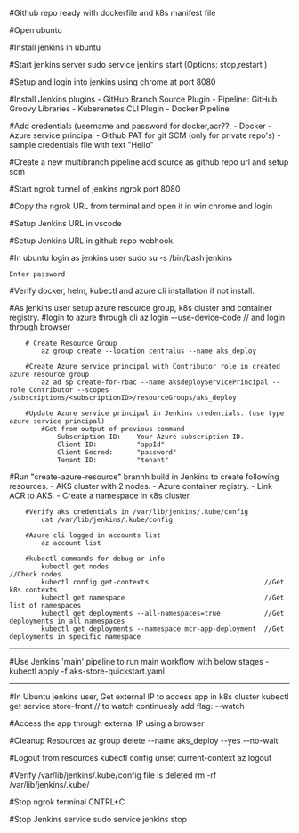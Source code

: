 #Github repo ready with dockerfile and k8s manifest file

#Open ubuntu

#Install jenkins in ubuntu

#Start jenkins server
	sudo service jenkins start        (Options: stop,restart )
	
#Setup and login into jenkins using chrome at port 8080

#Install Jenkins plugins
    - GitHub Branch Source Plugin
    - Pipeline: GitHub Groovy Libraries
    - Kuberenetes CLI Plugin 
    - Docker Pipeline

#Add credentials (username and password for docker,acr??,
    - Docker
    - Azure service principal
    - Github PAT for git SCM 	(only for private repo's)
    - sample credentials file with text "Hello"

#Create a new multibranch pipeline 
	add source as github repo url and setup scm
	
#Start ngrok tunnel of jenkins
	ngrok port 8080
	
#Copy the ngrok URL from terminal and open it in win chrome and login

#Setup Jenkins URL in vscode

#Setup Jenkins URL in github repo webhook.

#In ubuntu login as jenkins user
	sudo su -s /bin/bash jenkins
	
	Enter password
	
#Verify docker, helm, kubectl and azure cli installation if not install.

#As jenkins user setup azure resource group, k8s cluster and container registry.
		#login to azure through cli
			az login --use-device-code    // and login through browser
		
		# Create Resource Group
			az group create --location centralus --name aks_deploy

		#Create Azure service principal with Contributor role in created azure resource group
			az ad sp create-for-rbac --name aksdeployServicePrincipal --role Contributor --scopes /subscriptions/<subscriptionID>/resourceGroups/aks_deploy

		#Update Azure service principal in Jenkins credentials. (use type azure service principal)
			#Get from output of previous command
				Subscription ID: 	Your Azure subscription ID.
				Client ID: 			"appId"
				Client Secred: 		"password"
				Tenant ID: 			"tenant"
			
#Run "create-azure-resource" brannh build in Jenkins to create following resources.
	- AKS cluster with 2 nodes.
	- Azure container registry.
	- Link ACR to AKS.
	- Create a namespace in k8s cluster.

		#Verify aks credentials in /var/lib/jenkins/.kube/config
			cat /var/lib/jenkins/.kube/config

        #Azure cli logged in accounts list
			az account list
		
		#kubectl commands for debug or info
			kubectl get nodes  										//Check nodes
			kubectl config get-contexts 							//Get k8s contexts
            kubectl get namespace                                   //Get list of namespaces
			kubectl get deployments --all-namespaces=true			//Get deployments in all namespaces
			kubectl get deployments --namespace mcr-app-deployment	//Get deployments in specific namespace
		
--------------------------------------------------------------------------------------------------------------------------------

#Use Jenkins 'main' pipeline to run main workflow with below stages
	-			<list stages>
    kubectl apply -f aks-store-quickstart.yaml
		
--------------------------------------------------------------------------------------------------------------------------------
#In Ubuntu jenkins user, Get external IP to access app in k8s cluster
	kubectl get service store-front           // to watch continuesly add flag:  --watch
	
#Access the app through external IP using a browser

#Cleanup Resources
	az group delete --name aks_deploy --yes --no-wait
	
#Logout from resources
		kubectl config unset current-context
		az logout
		
#Verify /var/lib/jenkins/.kube/config file is deleted
    rm -rf /var/lib/jenkins/.kube/

#Stop ngrok terminal CNTRL+C

#Stop Jenkins service
	sudo service jenkins stop